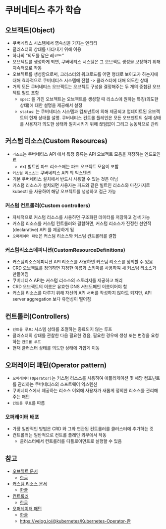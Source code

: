 # 쿠버네티스 추가 학습

## 오브젝트(Object)

- 쿠버네티스 시스템에서 영속성을 가지는 엔티티
- 클러스터의 상태를 나타내기 위해 이용
- 하나의 “의도를 담은 레코드”
- 오브젝트를 생성하게 되면, 쿠버네티스 시스템은 그 오브젝트 생성을 보장하기 위해 지속적으로 작동
- 오브젝트를 생성함으로써, 크러스터의 워크로드를 어떤 형태로 보이고자 하는지에 대해 효과적으로 쿠버네티스 시스템에 전함 -> 클러스터에 대해 의도한 상태
- 거의 모든 쿠버네티스 오브젝트는 오브젝트 구성을 결정해주는 두 개의 중첩된 오브젝트 필드 포함
  - `spec`: 을 가진 오브젝트는 오브젝트를 생성할 때 리소스에 원하는 특징(의도한 상태)에 대한 설명을 제공해서 설정
  - `status`: 는 쿠버네티스 시스템과 컴포넌트에 의해 제공되고 업데이트된 오브젝트의 현재 상태를 설명. 쿠버네티스 컨트롤 플레인은 모든 오브젠트의 실제 상태를 사용자가 의도한 상태와 일치시키기 위해 끊임없이 그리고 능동적으로 관리

## 커스텀 리소스(Custom Resources)

- `리소스`는 쿠버네티스 API 에서 특정 종류는 API 오브젝트 모음을 저장하는 엔드포인트
  - ex) 빌트인 파드 리소스에는 파드 오브젝트 모음이 포함
- `커스텀 리소스`는 쿠버네티스 API 의 익스텐션
- 기본 쿠버네티스 설치에서 반드시 사용할 수 있는 것은 아님
- 커스텀 리소스가 설치되면 사용자는 파드와 같은 빌트인 리소스와 마찬가지로 kubectl 을 사용하여 해당 오브젝트를 생성하고 접근 가능

### 커스텀 컨트롤러(Custom controllers)

- 자체적으로 커스텀 리소스를 사용하면 구조화된 데이터를 저장하고 검색 가능
- 커스텀 리소스를 커스텀 컨트롤러와 결합하면, 커스텀 리소스가 진정한 선언적(declarative) API 를 제공하게 됨
- `오퍼레이터 패턴`은 커스텀 리소스와 커스텀 컨트롤러를 결합

### 커스텀리소스데피니션(CustomResourceDefinitions)

- 커스텀리소스데피니션 API 리소스를 사용하면 커스텀 리소스를 정의할 수 있음
- CRD 오브젝트를 정의하면 지정한 이름과 스키마를 사용하여 새 커스텀 리소스가 만들어짐
- 쿠버네티스 API는 커스텀 리소스의 스토리지를 제공하고 처리
- CRD 오브젝트의 이름은 유효한 DNS 서브도메인 이름이어야 함
- 커스텀 리소스를 다루기 위해 자신의 API 서버를 작성하지 않아도 되지만, API server aggregation 보다 유연성이 떨어짐

## 컨트롤러(Controllers)

- `컨트롤 루프`: 시스템 상태를 조절하는 종료되지 않는 루프
- 클러스터의 상태를 관찰한 다음 필요한 경음, 필요한 경우에 생성 또는 변경을 요청하는 `컨트롤 루프`
- 현재 클러스터 상태를 의도한 상태에 가깝게 이동

## 오퍼레이터 패턴(Operator pattern)

- `오퍼레이터(Operator)`는 커스텀 리소스를 사용하여 애플리케이션 및 해당 컴포넌트를 관리하는 쿠버네티스의 소프트웨어 익스텐션
- 쿠버네티스에서 제공하는 리소스 이외에 사용자가 새롭게 정의한 리소스를 관리해주는 패턴
- `컨트롤 루프`를 따름

### 오퍼레이터 배포

- 가장 일반적인 방법은 CRD 와 그와 연관된 컨트롤러를 클러스터에 추가하는 것
- 컨트롤러는 일반적으로 컨트롤 플레인 외부에서 작동
  - 클러스터에서 컨트롤러를 디플로이먼트로 실행할 수 있음

## 참고

- [오브젝트 문서](https://kubernetes.io/docs/concepts/extend-kubernetes/api-extension/custom-resources/)
  - [한글](https://kubernetes.io/ko/docs/concepts/extend-kubernetes/api-extension/custom-resources/)
- [커스텀 리소스 문서](https://kubernetes.io/docs/concepts/extend-kubernetes/api-extension/custom-resources/)
  - [한글](https://kubernetes.io/ko/docs/concepts/extend-kubernetes/api-extension/custom-resources/)
- [컨트롤러](https://kubernetes.io/docs/concepts/architecture/controller/)
  - [한글](https://kubernetes.io/ko/docs/concepts/architecture/controller/)
- [오퍼레이터 패턴](https://kubernetes.io/docs/concepts/extend-kubernetes/operator/)
  - [한글](https://kubernetes.io/ko/docs/concepts/extend-kubernetes/operator/)
  - <https://velog.io/@kubernetes/Kubernetes-Operator-란>
